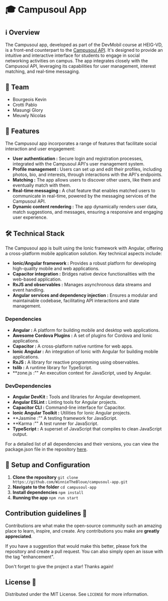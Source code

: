 # 🎓 Campusoul App
## ℹ️ Overview

The Campusoul app, developed as part of the DevMobil course at HEIG-VD, is a front-end counterpart to the [Campusoul API](https://github.com/WinnieTheBloue/campusoul). It's designed to provide an intuitive and interactive interface for students to engage in social networking activities on campus. The app integrates closely with the Campusoul API, leveraging its capabilities for user management, interest matching, and real-time messaging.
## 👥 Team

- Bourgeois Kevin
- Crotti Pablo
- Masungi Glory
- Meuwly Nicolas

## 🚀 Features

The Campusoul app incorporates a range of features that facilitate social interaction and user engagement:

- **User authentication :** Secure login and registration processes, integrated with the Campusoul API's user management system.
- **Profile management :** Users can set up and edit their profiles, including photos, bio, and interests, through interactions with the API's endpoints.
- **Matching :** The app allows users to discover other users, like them and eventually match with them.
- **Real-time messaging :** A chat feature that enables matched users to communicate in real-time, powered by the messaging services of the Campusoul API.
- **Dynamic content rendering :** The app dynamically renders user data, match suggestions, and messages, ensuring a responsive and engaging user experience.

## 🛠️ Technical Stack

The Campusoul app is built using the Ionic framework with Angular, offering a cross-platform mobile application solution. Key technical aspects include:

- **Ionic/Angular framework :** Provides a robust platform for developing high-quality mobile and web applications.
- **Capacitor integration :** Bridges native device functionalities with the web-based application.
- **RxJS and observables :** Manages asynchronous data streams and event handling.
- **Angular services and dependency injection :** Ensures a modular and maintainable codebase, facilitating API interactions and state management.

### Dependencies

- **Angular :** A platform for building mobile and desktop web applications.
- **Awesome Cordova Plugins :** A set of plugins for Cordova and Ionic applications.
- **Capacitor :** A cross-platform native runtime for web apps.
- **Ionic Angular :** An integration of Ionic with Angular for building mobile applications.
- **RxJS :** A library for reactive programming using observables.
- **tslib :** A runtime library for TypeScript.
- **zone.js :"" An execution context for JavaScript, used by Angular.

### DevDependencies

- **Angular DevKit :** Tools and libraries for Angular development.
- **Angular ESLint :** Linting tools for Angular projects.
- **Capacitor CLI :** Command-line interface for Capacitor.
- **Ionic Angular Toolkit :** Utilities for Ionic Angular projects.
- **Jasmine :"" A testing framework for JavaScript.
- **Karma :"" A test runner for JavaScript.
- **TypeScript :** A superset of JavaScript that compiles to clean JavaScript output.

For a detailed list of all dependencies and their versions, you can view the package.json file in the repository [here](https://github.com/WinnieTheBloue/campusoul-app/blob/main/package.json).

## 📝 Setup and Configuration
1. **Clone the repository**  `git clone https://github.com/WinnieTheBloue/campusoul-app.git`
2. **Navigate to the folder** `cd campusoul-app`
3. **Install dependencies** `npm install`
4. **Running the app** `npm run start`

## Contribution guidelines 👥

Contributions are what make the open-source community such an amazing place to learn, inspire, and create. Any contributions you make are **greatly appreciated**.

If you have a suggestion that would make this better, please fork the repository and create a pull request. You can also simply open an issue with the tag "enhancement".

Don't forget to give the project a star! Thanks again!

## License 📄

Distributed under the MIT License. See `LICENSE` for more information.
